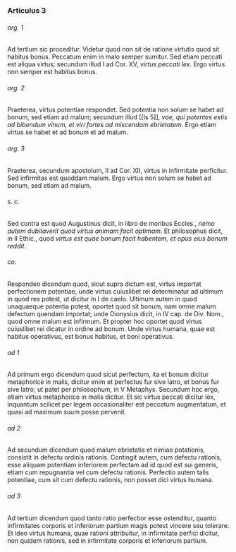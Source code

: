 ### Articulus 3

###### arg. 1
Ad tertium sic proceditur. Videtur quod non sit de ratione virtutis quod sit habitus bonus. Peccatum enim in malo semper sumitur. Sed etiam peccati est aliqua virtus; secundum illud I ad Cor. XV, *virtus peccati lex*. Ergo virtus non semper est habitus bonus.

###### arg. 2
Praeterea, virtus potentiae respondet. Sed potentia non solum se habet ad bonum, sed etiam ad malum; secundum illud [[Is 5]], *vae, qui potentes estis ad bibendum vinum, et viri fortes ad miscendam ebrietatem*. Ergo etiam virtus se habet et ad bonum et ad malum.

###### arg. 3
Praeterea, secundum apostolum, II ad Cor. XII, virtus in infirmitate perficitur. Sed infirmitas est quoddam malum. Ergo virtus non solum se habet ad bonum, sed etiam ad malum.

###### s. c.
Sed contra est quod Augustinus dicit, in libro de moribus Eccles., *nemo autem dubitaverit quod virtus animam facit optimam*. Et philosophus dicit, in II Ethic., quod *virtus est quae bonum facit habentem, et opus eius bonum reddit*.

###### co.
Respondeo dicendum quod, sicut supra dictum est, virtus importat perfectionem potentiae, unde virtus cuiuslibet rei determinatur ad ultimum in quod res potest, ut dicitur in I de caelo. Ultimum autem in quod unaquaeque potentia potest, oportet quod sit bonum, nam omne malum defectum quendam importat; unde Dionysius dicit, in IV cap. de Div. Nom., quod omne malum est infirmum. Et propter hoc oportet quod virtus cuiuslibet rei dicatur in ordine ad bonum. Unde virtus humana, quae est habitus operativus, est bonus habitus, et boni operativus.

###### ad 1
Ad primum ergo dicendum quod sicut perfectum, ita et bonum dicitur metaphorice in malis, dicitur enim et perfectus fur sive latro, et bonus fur sive latro; ut patet per philosophum, in V Metaphys. Secundum hoc ergo, etiam virtus metaphorice in malis dicitur. Et sic virtus peccati dicitur lex, inquantum scilicet per legem occasionaliter est peccatum augmentatum, et quasi ad maximum suum posse pervenit.

###### ad 2
Ad secundum dicendum quod malum ebrietatis et nimiae potationis, consistit in defectu ordinis rationis. Contingit autem, cum defectu rationis, esse aliquam potentiam inferiorem perfectam ad id quod est sui generis, etiam cum repugnantia vel cum defectu rationis. Perfectio autem talis potentiae, cum sit cum defectu rationis, non posset dici virtus humana.

###### ad 3
Ad tertium dicendum quod tanto ratio perfectior esse ostenditur, quanto infirmitates corporis et inferiorum partium magis potest vincere seu tolerare. Et ideo virtus humana, quae rationi attribuitur, in infirmitate perfici dicitur, non quidem rationis, sed in infirmitate corporis et inferiorum partium.

